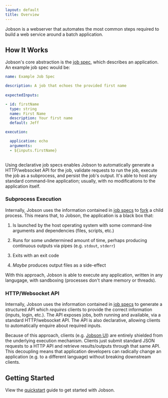 ```yaml
---
layout: default
title: Overview
---
```


Jobson is a webserver that automates the most common steps required to
build a web service around a batch application.



## How It Works

Jobson's core abstraction is the [job spec](specs.html), which
describes an application. An example job spec would be:

```yaml
name: Example Job Spec

description: A job that echoes the provided first name
  
expectedInputs:

- id: firstName
  type: string
  name: First Name
  description: Your first name
  default: Jeff

execution:

  application: echo
  arguments:
  - ${inputs.firstName}
  
```

Using declarative job specs enables Jobson to automatically generate a
HTTP/websocket API for the job, validate requests to run the job,
execute the job as a subprocess, and persist the job's output. It's
able to host any standard command-line application; usually, with no
modifications to the application itself.


### Subprocess Execution

Internally, Jobson uses the information contained in
[job specs](specs.html) to
[fork](http://man7.org/linux/man-pages/man2/fork.2.html) a child
process. This means that, to Jobson, the application is a black box
that:

1. Is launched by the host operating system with some command-line
   arguments and dependencies (files, scripts, etc.)

2. Runs for some undetermined amount of time, perhaps producing
   continuous outputs via pipes (e.g. `stdout`, `stderr`)

3. Exits with an exit code

4. *Maybe* produces output files as a side-effect

With this approach, Jobson is able to execute any application, written
in any langugage, with sandboxing (processes don't share memory or
threads).


### HTTP/Websocket API

Internally, Jobson uses the information contained in
[job specs](specs.html) to generate a structured API which *requires*
clients to provide the correct information (inputs, login, etc.). The
API exposes jobs, both running and available, via a standard
HTTP/websocket API. The API is also declarative, allowing clients to
automatically enquire about required inputs.

Because of this approach, clients
(e.g. [Jobson UI](https://github.com/adamkewley/jobson-ui)) are
entirely shielded from the underlying execution mechanism. Clients
just submit standard JSON requests to a HTTP API and retrieve
results/outputs through that same API. This decoupling means that
application developers can radically change an application (e.g. to a
different language) without breaking downstream clients.


## Getting Started

View the [quickstart](quickstart.html) guide to get started with
Jobson.
